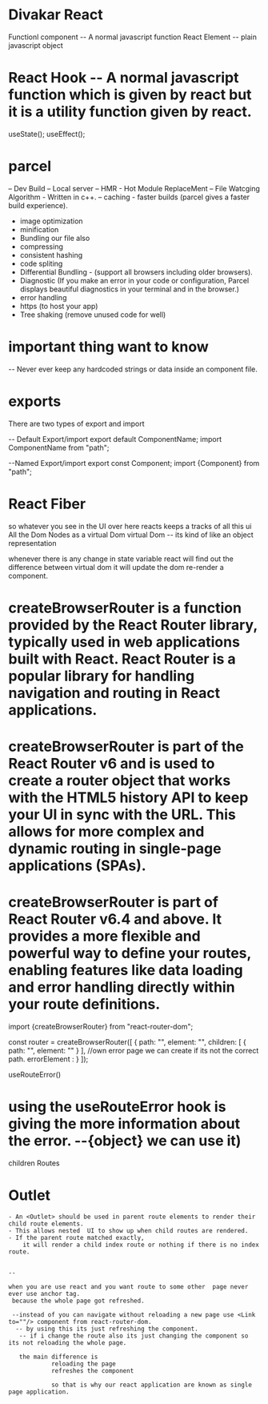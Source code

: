 # Divakar React

Functionl component -- A normal javascript function
React Element -- plain javascript object
# React Hook -- A normal javascript function which is given by react but it is a utility function given by react.
useState();
useEffect();

# parcel
– Dev Build
– Local server
– HMR - Hot Module ReplaceMent
– File Watcging Algorithm - Written in c++.
– caching - faster builds (parcel gives a faster build experience).
- image optimization
- minification
- Bundling our file also
- compressing
- consistent hashing
- code spliting
- Differential Bundling - (support all browsers including older browsers).
- Diagnostic (If you make an error in your code or configuration, Parcel displays beautiful diagnostics in your terminal and in the browser.)
- error handling
- https (to host your app)
- Tree shaking (remove unused code for well)




# important thing want to know
 -- Never ever keep any hardcoded strings or data inside an component file.


# exports
 There are two types of export and import

-- Default Export/import
 export default ComponentName;
 import ComponentName from "path";

--Named Export/import
 export const Component;
 import {Component} from "path";


 # React Fiber

 so whatever you see in the UI over here reacts keeps a tracks of all this ui All the Dom Nodes as a virtual Dom
 virtual Dom -- its kind of like an object representation


 whenever there is any change in state variable react will find out the difference between virtual dom it will update the dom re-render a component.

 
# createBrowserRouter is a function provided by the React Router library, typically used in web applications built with React. React Router is a popular library for handling navigation and routing in React applications.

# createBrowserRouter is part of the React Router v6 and is used to create a router object that works with the HTML5 history API to keep your UI in sync with the URL. This allows for more complex and dynamic routing in single-page applications (SPAs).

# createBrowserRouter is part of React Router v6.4 and above. It provides a more flexible and powerful way to define your routes, enabling features like data loading and error handling directly within your route definitions.



 import {createBrowserRouter} from "react-router-dom";

 const router = createBrowserRouter([
    {
        path: "",
        element: "",
        children: [
            {
                path: "",
                element: ""
            }
        ],
        //own error page we can create if its not the correct path.
        errorElement : <component />
    }
 ]);

 useRouteError()
   # using the useRouteError hook is giving the more information about the error. --{object} we can use it)

 children Routes
   #  Outlet
    - An <Outlet> should be used in parent route elements to render their child route elements. 
    - This allows nested  UI to show up when child routes are rendered. 
    - If the parent route matched exactly,  
        it will render a child index route or nothing if there is no index route.


    --

    when you are use react and you want route to some other  page never ever use anchor tag.
     because the whole page got refreshed.

     --instead of you can navigate without reloading a new page use <Link to=""/> component from react-router-dom.
      -- by using this its just refreshing the component.
       -- if i change the route also its just changing the component so its not reloading the whole page.

       the main difference is 
                reloading the page 
                refreshes the component

                so that is why our react application are known as single page application.